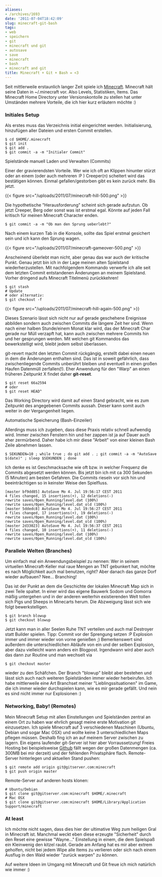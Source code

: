 ```yaml
---
aliases:
- /archives/1693
date: '2011-07-04T18:42:09'
slug: minecraft-git-bash
tags:
- web
- speichern
- git
- minecraft und git
- autosave
- save
- minecraft
- bash
- minecraft and git
title: Minecraft + Git + Bash = <3
---
```


Seit mittlerweile erstaunlich langer Zeit spiele ich
[Minecraft](http://minecraft.net). Minecraft hält seine Daten in
~/.minecraft vor. Also Levels, Statistiken, Items. Das Minecraft Home
Directory unter Versionskontolle zu stellen hat unter Umständen mehrere
Vorteile, die ich hier kurz erläutern möchte :)

### Initiales Setup

Als erstes muss das Verzeichnis initial eingerichtet werden.
Initialisierung, hinzufügen aller Dateien und ersten Commit erstellen.

```
$ cd $HOME/.minecraft
$ git init
$ git add .
$ git commit -a -m "Initialer Commit"
```

Spielstände manuell Laden und Verwalten (Commits)

Einer der gravierendsten Vorteile. Wer wie ich oft an Klippen hinunter
stürzt oder an einem (oder auch mehreren :P ) Creeper(n) scheitert wird das
bestätigen können. Einmal gefallen/gestorben gibt es kein zurück mehr. Bis
jetzt.

{{< figure src="/uploads/2011/07/minecraft-hill-500.png" >}}

Die hypothetische "Herausforderung" scheint sich gerade aufzutun. Ob jetzt
Creeper, Berg oder sonst was ist erstmal egal. Könnte auf jeden Fall
kritisch für meinen Minecraft Character enden.

```
$ git commit -a -m "Ob man den Sprung ueberlebt?"
```

Nach einem kurzen Tab in die Konsole, sollte das Spiel erstmal gesichert
sein und ich kann den Sprung wagen.

{{< figure src="/uploads/2011/07/minecraft-gameover-500.png" >}}

Anscheinend überlebt man nicht, aber genau das war auch der kritische
Punkt. Genau jetzt bin ich in der Lage meinen alten Spielstand
wiederherzustellen. Mit nachfolgendem Kommando verwerfe ich alle seit dem
letzten Commit entstandenen Änderungen an meinem Spielstand. Vorher
dringend aufs Minecraft Titelmenü zurückkehren!

```
$ git stash
# Update
# oder alternativ:
$ git checkout -f
```

{{< figure src="/uploads/2011/07/minecraft-hill-again-500.png" >}}

Dieses Szenario lässt sich nicht nur auf gerade geschehene Ereignisse
abbilden sondern auch zwischen Commits die längere Zeit her sind. Wenn nach
einer halben Stunde/einem Monat klar wird, das der Minecraft Char gerade
nur Müll verzapft hat, kann auch zwischen mehrere Commits hin und her
gesprungen werden. Mit welchen git Kommandos das bewerkstelligt wird,
bleibt jedem selbst überlassen.

git-revert macht den letzten Commit rückgängig, erstellt dabei einen neuen
in dem die Änderungen enthalten sind. Das ist in soweit gefährlich, dass
zwischenliegende Commits unberührt bleiben und eventuell in einen großen
Haufen Datenmüll zerfallen(!). Eher Anwendung für den "Warp" an einen
früheren Zeitpunkt X findet daher **git-reset**.

```
$ git reset 66a2594
# oder
$ git reset HEAD^
```

Das Working Directory wird damit auf einen Stand gebracht, wie es zum
Zeitpunkt des angegebenen Commits aussah. Dieser kann somit auch weiter in
der Vergangenheit liegen.

Automatische Speicherung (Bash-Einzeiler)

Allerdings muss ich zugeben, dass diese Praxis relativ schnell aufwendig
wird. Immer zwischen Fenstern hin und her zappen ist ja auf Dauer auch eher
zermürbend. Daher habe ich mir diese "Arbeit" von einer kleinen Bash Zeile
abnehmen lassen.

```
$ SEKUNDEN=10 ; while true ; do git add . ; git commit -a -m "AutoSave $(date)" ; sleep $SEKUNDEN ; done
```

Ich denke es ist Geschmacksache wie oft bzw. in welcher Frequenz die
Commits abgesetzt werden können. Bis jetzt bin ich mit ca 300 Sekunden (5
Minuten) am besten Gefahren. Die Commits rieseln vor sich hin und
beeinträchtigen so in keinster Weise den Spielfluss.

```
[master bf9dd85] AutoSave Mo 4. Jul 19:56:17 CEST 2011
4 files changed, 15 insertions(+), 12 deletions(-)
rewrite saves/0pen_Running/level.dat (100%)
rewrite saves/0pen_Running/level.dat_old (100%)
[master 5ddedc8] AutoSave Mo 4. Jul 19:56:27 CEST 2011
4 files changed, 17 insertions(+), 19 deletions(-)
rewrite saves/0pen_Running/level.dat (100%)
rewrite saves/0pen_Running/level.dat_old (100%)
[master 2d33023] AutoSave Mo 4. Jul 19:56:37 CEST 2011
4 files changed, 10 insertions(+), 11 deletions(-)
rewrite saves/0pen_Running/level.dat (100%)
rewrite saves/0pen_Running/level.dat_old (100%)
```

### Parallele Welten (Branches)

Um einfach mal ein Anwendungsbeispiel zu nennen: Wer in seinem virtuellen
Minecraft-Keller mal raue Mengen an TNT gebunkert hat, möchte es nach
Möglichkeit auch mal benutzen, right? Aber danach das ganze Dorf wieder
aufbauen? Nee... Branching!

Das ist der Punkt an dem die Geschichte der lokalen Minecraft Map sich in
zwei Teile spaltet. In einer wird das eigene Bauwerk Sodom und Gomorra
mäßig untergehen und in der anderen weiterhin existierenden Welt tollen
sich Pigs und Sheeps in Minecarts herum. Die Abzweigung lässt sich wie
folgt bewerkstelligen.

```
$ git branch blowup
$ git checkout blowup
```

Jetzt kann man in aller Seelen Ruhe TNT verteilen und auch mal Destroyer
statt Builder spielen. Tipp: Commit vor der Sprengung setzen :P Explosion
immer und immer wieder von vorne genießen ;) Bemerkenswert sind außerdem
die unterschiedlichen Abläufe von ein und der selben Explosion, aber dazu
vielleicht wann anders ein Blogpost. Irgendwann wird aber auch das dann zur
Routine und man wechselt via

```
$ git checkout master
```

wieder zu den Schäfchen. Der Branch "blowup" bleibt aber bestehen und lässt
sich auch nach weiteren Spielständen immer wieder herbeirufen. Ich habe
mittlerweile eine Art Branchset meiner "Lieblingssituationen" im Game, die
ich immer wieder durchspielen kann, wie es mir gerade gefällt. Und nein es
sind nicht immer nur Explosionen :)

### Networking, Baby! (Remotes)

Mein Minecraft Setup mit allen Einstellungen und Spielständen zentral an
einem Ort zu haben war ehrlich gesagt meine erste Motivation git
einzusetzen. Ich spiele Minecraft auf 3 verschiedenen Maschinen (Ubuntu,
Debian und sogar Mac OSX) und wollte keine 3 unterschiedlichen Maps pflegen
müssen. Deshalb fing ich an auf meinem Server zwischen zu lagern. Ein
eigens laufender git-Server ist hier aber Vorraussetzung! Freies Hosting
bei beispielsweise [Github](http://github.com) fällt wegen der großen
Datenmengen (ca. 300MB bei mir derzeit) und der fehlenden Privatsphäre
flach. Remote-Server hinterlegen und aktuellen Stand pushen:

```
$ git remote add origin git@gitserver.com:minecraft
$ git push origin master
```

Remote-Server auf anderen hosts klonen:

```
# Ubuntu/Debian
$ git clone git@gitserver.com:minecraft $HOME/.minecraft
# Mac OSX
$ git clone git@gitserver.com:minecraft $HOME/Library/Application Support/minecraft
```

### At least

Ich möchte nicht sagen, dass dies hier der ultimative Weg zum heiligen Gral
in Minecraft ist. Manchmal weckt eben diese erzeugte "Sicherheit" durch den
Reset eine gewisse "Wayne..." Einstellung in einem, die dem Spielspaß ein
Kleinwenig den kitzel raubt. Gerade am Anfang hat es mir aber extrem
geholfen, nicht bei jedem Wipe alle Items zu verlieren oder sich nach einem
Ausflug in den Wald wieder "zurück warpen" zu können.

Auf weitere Ideen im Umgang mit Minecraft und Git freue ich mich natürlich
wie immer :)